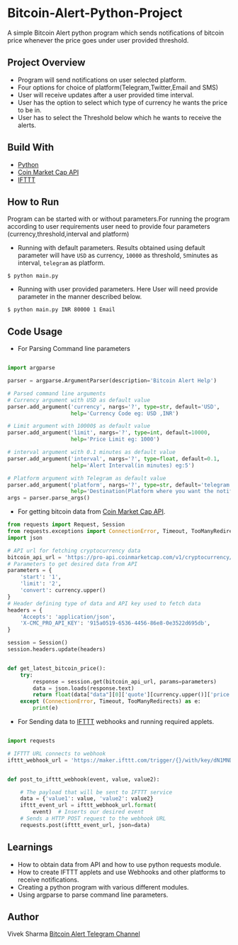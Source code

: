 # Bitcoin-Alert-Python-Project

A simple Bitcoin Alert python program which sends notifications of bitcoin price whenever the price goes under user provided threshold.

## Project Overview

- Program will send notifications on user selected platform.
- Four options for choice of platform(Telegram,Twitter,Email and SMS)
- User will receive updates after a user provided time interval.
- User has the option to select which type of currency he wants the price to be in.
- User has to select the Threshold below which he wants to receive the alerts.

## Build With

- [Python](https://www.python.org/)
- [Coin Market Cap API](https://coinmarketcap.com/api/)
- [IFTTT](https://ifttt.com/join)

## How to Run

Program can be started with or without parameters.For running the program according to user requirements user need to provide four parameters (currency,threshold,interval and platform)

- Running with default parameters.
  Results obtained using default parameter will have `USD` as currency, `10000` as threshold, `5`minutes as interval, `telegram` as platform.

```shell
$ python main.py

```

- Running with user provided parameters.
  Here User will need provide parameter in the manner described below.

```shell
$ python main.py INR 80000 1 Email

```

## Code Usage

- For Parsing Command line parameters

```python

import argparse

parser = argparse.ArgumentParser(description='Bitcoin Alert Help')

# Parsed command line arguments
# Currency argument with USD as default value
parser.add_argument('currency', nargs='?', type=str, default='USD',
                    help='Currency Code eg: USD ,INR')

# Limit argument with 10000$ as default value
parser.add_argument('limit', nargs='?', type=int, default=10000,
                    help='Price Limit eg: 1000')

# interval argument with 0.1 minutes as default value
parser.add_argument('interval', nargs='?', type=float, default=0.1,
                    help='Alert Interval(in minutes) eg:5')

# Platform argument with Telegram as default value
parser.add_argument('platform', nargs='?', type=str, default='telegram',
                    help='Destination(Platform where you want the notification) eg: Telegram,Twitter')
args = parser.parse_args()


```

- For getting bitcoin data from [Coin Market Cap API](https://coinmarketcap.com/api/).

```python
from requests import Request, Session
from requests.exceptions import ConnectionError, Timeout, TooManyRedirects
import json

# API url for fetching cryptocurrency data
bitcoin_api_url = 'https://pro-api.coinmarketcap.com/v1/cryptocurrency/listings/latest'
# Parameters to get desired data from API
parameters = {
    'start': '1',
    'limit': '2',
    'convert': currency.upper()
}
# Header defining type of data and API key used to fetch data
headers = {
    'Accepts': 'application/json',
    'X-CMC_PRO_API_KEY': '915a0519-6536-4456-86e8-0e3522d695db',
}

session = Session()
session.headers.update(headers)


def get_latest_bitcoin_price():
    try:
        response = session.get(bitcoin_api_url, params=parameters)
        data = json.loads(response.text)
        return float(data["data"][0]['quote'][currency.upper()]['price'])
    except (ConnectionError, Timeout, TooManyRedirects) as e:
        print(e)

```

- For Sending data to [IFTTT](https://ifttt.com/join) webhooks and running required applets.

```python

import requests

# IFTTT URL connects to webhook
ifttt_webhook_url = 'https://maker.ifttt.com/trigger/{}/with/key/dN1MNDT-EwdFPCUCa4UK7Q'


def post_to_ifttt_webhook(event, value, value2):

    # The payload that will be sent to IFTTT service
    data = {'value1': value, 'value2': value2}
    ifttt_event_url = ifttt_webhook_url.format(
        event)  # Inserts our desired event
    # Sends a HTTP POST request to the webhook URL
    requests.post(ifttt_event_url, json=data)


```

## Learnings

- How to obtain data from API and how to use python requests module.
- How to create IFTTT applets and use Webhooks and other platforms to receive notifications.
- Creating a python program with various different modules.
- Using argparse to parse command line parameters.

## Author

Vivek Sharma
[Bitcoin Alert Telegram Channel](https://t.me/bitcoin_live_alerts)
